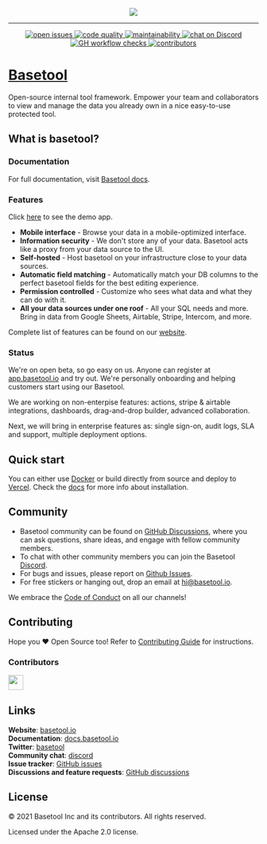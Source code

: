 <p align="center">
  <a href="https://www.basetool.io/">
<!-- no white bg https://user-images.githubusercontent.com/23171533/139704386-947777e3-1837-402d-afbf-372e2094a585.png -->
    <img src="https://user-images.githubusercontent.com/23171533/139824767-67ea59d7-b991-4987-a947-ad5431c059f7.png">
  </a>
</p>

---


<p align="center">
  <a aria-label="Open Issues" href="https://github.com/basetool-io/basetool/issues">
    <img alt="open issues" src="https://img.shields.io/github/issues-raw/basetool-io/basetool?style=for-the-badge">
  </a>
  <a aria-label="Code quality" href="https://codeclimate.com/github/basetool-io/basetool">
    <img alt="code quality" src="https://img.shields.io/codefactor/grade/github/basetool-io/basetool/main?style=for-the-badge">
  </a>
  <a aria-label="Maintainability" href="https://codeclimate.com/github/basetool-io/basetool">
    <img  alt="maintainability" src="https://img.shields.io/codeclimate/maintainability/basetool-io/basetool?style=for-the-badge">
  </a>
  <a aria-label="Discord" href="https://discord.gg/rPT8aEWATp">
    <img alt="chat on Discord" src="https://img.shields.io/discord/874939866612392017?style=for-the-badge&logo=discord">
  </a>
  <a aria-label="Checks" href="https://github.com/basetool-io/basetool/actions">
    <img alt="GH workflow checks" src="https://img.shields.io/github/checks-status/basetool-io/basetool/main?style=for-the-badge">
  </a>
  <a aria-label="Contributors" href="https://github.com/basetool-io/basetool/actions">
    <img alt="contributors" src="https://img.shields.io/github/contributors/basetool-io/basetool?style=for-the-badge">
  </a>
</p>

# [Basetool](https://www.basetool.io/)

Open-source internal tool framework. Empower your team and collaborators to view and manage the data you already own in a nice easy-to-use protected tool.

## What is basetool?

### Documentation

For full documentation, visit [Basetool docs](https://docs.basetool.io/basetool/).

### Features

Click [here](https://app.basetool.io/) to see the demo app.

  - **Mobile interface** - Browse your data in a mobile-optimized interface.
  - **Information security** - We don't store any of your data. Basetool acts like a proxy from your data source to the UI.
  - **Self-hosted** - Host basetool on your infrastructure close to your data sources.
  - **Automatic field matching** - Automatically match your DB columns to the perfect basetool fields for the best editing experience.
  - **Permission controlled** - Customize who sees what data and what they can do with it.
  - **All your data sources under one roof** - All your SQL needs and more. Bring in data from Google Sheets, Airtable, Stripe, Intercom, and more.

Complete list of features can be found on our [website](https://www.basetool.io/#features).

### Status

We're on open beta, so go easy on us. Anyone can register at [app.basetool.io](https://app.basetool.io/auth/register) and try out. We're personally onboarding and helping customers start using our Basetool.

We are working on non-enterpise features: actions, stripe & airtable integrations, dashboards, drag-and-drop builder, advanced collaboration.

Next, we will bring in enterprise features as: single sign-on, audit logs, SLA and support, multiple deployment options.

## Quick start

You can either use [Docker](https://docs.basetool.io/basetool/self-host/docker) or build directly from source and deploy to [Vercel](https://docs.basetool.io/basetool/self-host/deploy-to-vercel). Check the [docs](https://docs.basetool.io/basetool/) for more info about installation.

## Community

- Basetool community can be found on [GitHub Discussions](https://github.com/basetool-io/basetool/discussions), where you can ask questions, share ideas, and engage with fellow community members.
- To chat with other community members you can join the Basetool [Discord](https://discord.gg/rPT8aEWATp).
- For bugs and issues, please report on [Github Issues](https://github.com/basetool-io/basetool/issues).
- For free stickers or hanging out, drop an email at hi@basetool.io.

We embrace the [Code of Conduct](https://github.com/basetool-io/basetool/blob/main/CODE_OF_CONDUCT.md) on all our channels!

## Contributing

Hope you ❤️ Open Source too! Refer to [Contributing Guide](https://github.com/basetool-io/basetool/blob/main/CONTRIBUTING.md) for instructions.

### Contributors

<a href="https://github.com/basetool-io/basetool/graphs/contributors">
  <img src="https://contrib.rocks/image?repo=basetool-io/basetool" height="30px"/>
</a>

## Links

**Website**: [basetool.io](https://basetool.io)\
**Documentation**: [docs.basetool.io](https://docs.basetool.io/basetool/)\
**Twitter**: [basetool](https://twitter.com/basetool)\
**Community chat**: [discord](https://discord.gg/rPT8aEWATp)\
**Issue tracker**: [GitHub issues](https://github.com/basetool-io/basetool/issues)\
**Discussions and feature requests**: [GitHub discussions](https://github.com/basetool-io/basetool/discussions)

## License

© 2021 Basetool Inc and its contributors. All rights reserved.

Licensed under the Apache 2.0 license.
